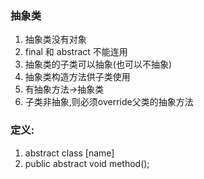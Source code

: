 ### 抽象类
1. 抽象类没有对象
2. final 和 abstract 不能连用
3. 抽象类的子类可以抽象(也可以不抽象)
4. 抽象类构造方法供子类使用
5. 有抽象方法→抽象类
6. 子类非抽象,则必须override父类的抽象方法

### 定义:
1. abstract class [name]
2. public abstract void method();